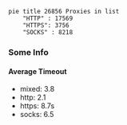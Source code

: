 
```mermaid
pie title 26856 Proxies in list
    "HTTP" : 17569
    "HTTPS": 3756
    "SOCKS" : 8218
```

### Some Info
#### Average Timeout

- mixed: 3.8
- http: 2.1
- https: 8.7s
- socks: 6.5